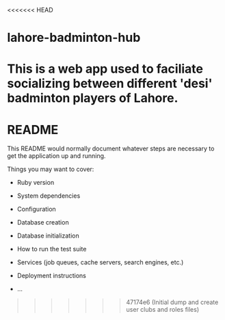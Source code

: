 <<<<<<< HEAD
# lahore-badminton-hub
This is a web app used to faciliate socializing between different 'desi' badminton players of Lahore.
=======
# README

This README would normally document whatever steps are necessary to get the
application up and running.

Things you may want to cover:

* Ruby version

* System dependencies

* Configuration

* Database creation

* Database initialization

* How to run the test suite

* Services (job queues, cache servers, search engines, etc.)

* Deployment instructions

* ...
>>>>>>> 47174e6 (Initial dump and create user clubs and roles files)
